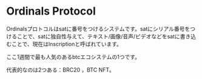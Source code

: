 # Ordinals Protocol

Ordinalsプロトコルはsatに番号をつけるシステムです。satにシリアル番号をつけることで、satに独自性与えて、テキスト/画像/音声/ビデオなどをsatに書き込むことで、現在はInscriptionと呼ばれています。

ここ1週間で最も人気のあるbtcエコシステムの1つです。

代表的なのは2つある：BRC20 ，BTC NFT。

